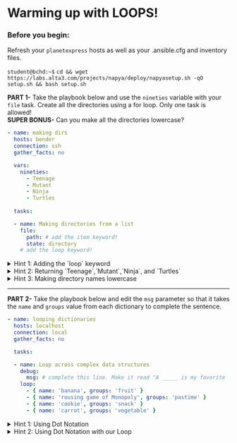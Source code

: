 # Warming up with LOOPS!

### Before you begin:

Refresh your `planetexpress` hosts as well as your .ansible.cfg and inventory files.

`student@bchd:~$` `cd && wget https://labs.alta3.com/projects/napya/deploy/napyasetup.sh -qO setup.sh && bash setup.sh`

**PART 1-** Take the playbook below and use the `nineties` variable with your `file` task. Create all the directories using a for loop. Only one task is allowed!  
**SUPER BONUS-** Can you make all the directories lowercase?

```yaml
- name: making dirs
  hosts: bender
  connection: ssh
  gather_facts: no

  vars: 
    nineties:
      - Teenage
      - Mutant
      - Ninja
      - Turtles
      
  tasks:

  - name: Making directories from a list
    file:
      path: # add the item keyword!
      state: directory
    # add the loop keyword!
```

<details>
<summary>Hint 1: Adding the `loop` keyword</summary>
        
```yaml
  - name: Making directories from a list
    file:
      path: # add the item keyword!
      state: directory
    loop: "{{ nineties }}"
```      
</details>

<details>
<summary>Hint 2: Returning `Teenage`,`Mutant`,`Ninja`, and `Turtles`</summary>

When using a loop, each item returned is represented by the variable `{{ item }}`!
  
```yaml
  - name: Making directories from a list
    file:
      path: "{{ item }}"
      state: directory
    loop: "{{ nineties }}"
```      
</details>

<details>
<summary>Hint 3: Making directory names lowercase</summary>

This is a topic we'll explore in greater detail later-- but Jinja2 has what are known as **filters** that can change objects. In this case, the [|lower](http://www.freekb.net/Article?id=2574) filter will do the job!
  
```yaml
  - name: Making directories from a list
    file:
      path: "{{ item | lower }}"
      state: directory
    loop: "{{ nineties }}"
```      
</details>

***

**PART 2-** Take the playbook below and edit the `msg` parameter so that it takes the `name` and `groups` value from each dictionary to complete the sentence.

```yaml
- name: looping dictionaries
  hosts: localhost
  connection: local
  gather_facts: no

  tasks:

  - name: Loop across complex data structures
    debug:
      msg: # complete this line. Make it read "A _____ is my favorite ____!"
    loop:
      - { name: 'banana', groups: 'fruit' }
      - { name: 'rousing game of Monopoly', groups: 'pastime' }
      - { name: 'cookie', groups: 'snack' }
      - { name: 'carrot', groups: 'vegetable' }
```

<details>
<summary>Hint 1: Using Dot Notation</summary>

Our loop is going over a sequence (aka array/list) of mappings (aka object/dictionary). From each mapping in that list, we want to return the value of `name` and the value of `groups`.  
Here's a breakdown of how `item` would be sliced using dot notation.
  
```
item.name = banana
item.groups = fruit
item.name = rousing game of Monopoly
item.groups = pastime
item.name = cookie
item.groups = snack
item.name = carrot
item.groups = vegetable
```
  
</details>

<details>
<summary>Hint 2: Using Dot Notation with our Loop</summary>

```
  - name: Loop across complex data structures
    debug:
      msg: "A {{ item.name }} is my favorite {{ item.groups }}!"
    loop:
      - { name: 'banana', groups: 'fruit' }
      - { name: 'rousing game of Monopoly', groups: 'pastime' }
      - { name: 'cookie', groups: 'snack' }
      - { name: 'carrot', groups: 'vegetable' }
```
  
</details>
